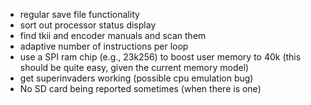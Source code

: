 - regular save file functionality
- sort out processor status display
- find tkii and encoder manuals and scan them
- adaptive number of instructions per loop
- use a SPI ram chip (e.g., 23k256) to boost user memory to 40k
  (this should be quite easy, given the current memory model)
- get superinvaders working (possible cpu emulation bug)
- No SD card being reported sometimes (when there is one)
